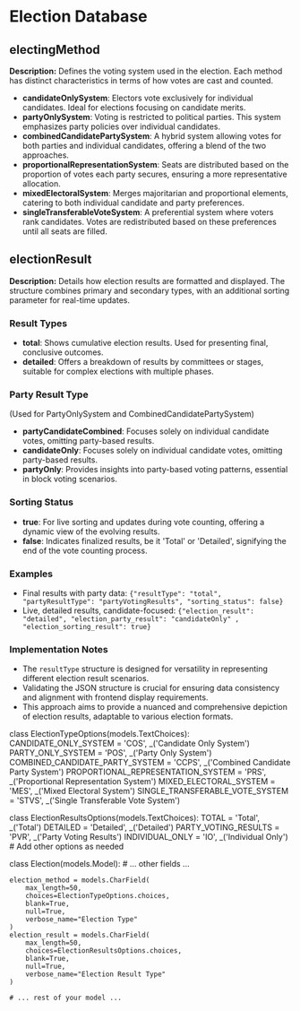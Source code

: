 # Election Database

## electingMethod
**Description:** 
Defines the voting system used in the election. Each method has distinct characteristics in terms of how votes are cast and counted.

- **candidateOnlySystem**: Electors vote exclusively for individual candidates. Ideal for elections focusing on candidate merits.
- **partyOnlySystem**: Voting is restricted to political parties. This system emphasizes party policies over individual candidates.
- **combinedCandidatePartySystem**: A hybrid system allowing votes for both parties and individual candidates, offering a blend of the two approaches.
- **proportionalRepresentationSystem**: Seats are distributed based on the proportion of votes each party secures, ensuring a more representative allocation.
- **mixedElectoralSystem**: Merges majoritarian and proportional elements, catering to both individual candidate and party preferences.
- **singleTransferableVoteSystem**: A preferential system where voters rank candidates. Votes are redistributed based on these preferences until all seats are filled.

## electionResult
**Description:** 
Details how election results are formatted and displayed. The structure combines primary and secondary types, with an additional sorting parameter for real-time updates.

### Result Types
- **total**: Shows cumulative election results. Used for presenting final, conclusive outcomes.
- **detailed**: Offers a breakdown of results by committees or stages, suitable for complex elections with multiple phases.

### Party Result Type
(Used for PartyOnlySystem and CombinedCandidatePartySystem)
- **partyCandidateCombined**: Focuses solely on individual candidate votes, omitting party-based results.
- **candidateOnly**: Focuses solely on individual candidate votes, omitting party-based results.
- **partyOnly**: Provides insights into party-based voting patterns, essential in block voting scenarios.



### Sorting Status
- **true**: For live sorting and updates during vote counting, offering a dynamic view of the evolving results.
- **false**: Indicates finalized results, be it 'Total' or 'Detailed', signifying the end of the vote counting process.

### Examples
- Final results with party data: `{"resultType": "total", "partyResultType": "partyVotingResults", "sorting_status": false}`
- Live, detailed results, candidate-focused: `{"election_result": "detailed", "election_party_result": "candidateOnly" , "election_sorting_result": true}`

### Implementation Notes
- The `resultType` structure is designed for versatility in representing different election result scenarios.
- Validating the JSON structure is crucial for ensuring data consistency and alignment with frontend display requirements.
- This approach aims to provide a nuanced and comprehensive depiction of election results, adaptable to various election formats.



<!-- DATABASE -->
class ElectionTypeOptions(models.TextChoices):
    CANDIDATE_ONLY_SYSTEM = 'COS', _('Candidate Only System')
    PARTY_ONLY_SYSTEM = 'POS', _('Party Only System')
    COMBINED_CANDIDATE_PARTY_SYSTEM = 'CCPS', _('Combined Candidate Party System')
    PROPORTIONAL_REPRESENTATION_SYSTEM = 'PRS', _('Proportional Representation System')
    MIXED_ELECTORAL_SYSTEM = 'MES', _('Mixed Electoral System')
    SINGLE_TRANSFERABLE_VOTE_SYSTEM = 'STVS', _('Single Transferable Vote System')

class ElectionResultsOptions(models.TextChoices):
    TOTAL = 'Total', _('Total')
    DETAILED = 'Detailed', _('Detailed')
    PARTY_VOTING_RESULTS = 'PVR', _('Party Voting Results')
    INDIVIDUAL_ONLY = 'IO', _('Individual Only')
    # Add other options as needed


class Election(models.Model):
    # ... other fields ...

    election_method = models.CharField(
        max_length=50,
        choices=ElectionTypeOptions.choices,
        blank=True,
        null=True,
        verbose_name="Election Type"
    )
    election_result = models.CharField(
        max_length=50,
        choices=ElectionResultsOptions.choices,
        blank=True,
        null=True,
        verbose_name="Election Result Type"
    )

    # ... rest of your model ...
